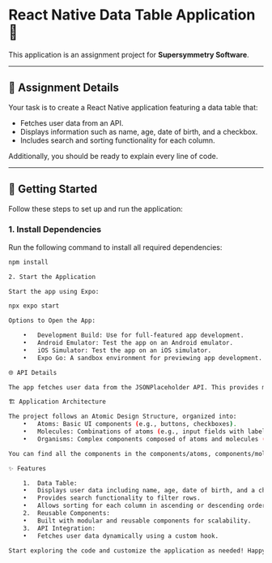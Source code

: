 # React Native Data Table Application 📱

This application is an assignment project for **Supersymmetry Software**.

---

## 📝 Assignment Details

Your task is to create a React Native application featuring a data table that:

- Fetches user data from an API.
- Displays information such as name, age, date of birth, and a checkbox.
- Includes search and sorting functionality for each column.

Additionally, you should be ready to explain every line of code.

---

## 🚀 Getting Started

Follow these steps to set up and run the application:

### 1. Install Dependencies

Run the following command to install all required dependencies:

```bash
npm install

2. Start the Application

Start the app using Expo:

npx expo start

Options to Open the App:

	•	Development Build: Use for full-featured app development.
	•	Android Emulator: Test the app on an Android emulator.
	•	iOS Simulator: Test the app on an iOS simulator.
	•	Expo Go: A sandbox environment for previewing app development.

🌐 API Details

The app fetches user data from the JSONPlaceholder API. This provides mock data for development and testing.

🏗 Application Architecture

The project follows an Atomic Design Structure, organized into:
	•	Atoms: Basic UI components (e.g., buttons, checkboxes).
	•	Molecules: Combinations of atoms (e.g., input fields with labels).
	•	Organisms: Complex components composed of atoms and molecules (e.g., data table).

You can find all the components in the components/atoms, components/molecules, and components/organisms directories.

✨ Features

	1.	Data Table:
	•	Displays user data including name, age, date of birth, and a checkbox.
	•	Provides search functionality to filter rows.
	•	Allows sorting for each column in ascending or descending order.
	2.	Reusable Components:
	•	Built with modular and reusable components for scalability.
	3.	API Integration:
	•	Fetches user data dynamically using a custom hook.

Start exploring the code and customize the application as needed! Happy coding! 😊

